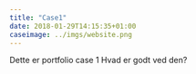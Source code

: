 ```yaml
---
title: "Case1"
date: 2018-01-29T14:15:35+01:00
caseimage: ../imgs/website.png
---
```


Dette er portfolio case 1
Hvad er godt ved den?
